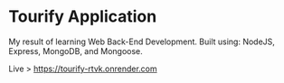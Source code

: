 # Tourify Application

My result of learning Web Back-End Development.
Built using: NodeJS, Express, MongoDB, and Mongoose.

Live > https://tourify-rtvk.onrender.com
